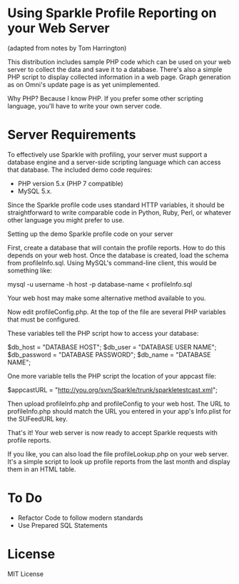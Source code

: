 # Using Sparkle Profile Reporting on your Web Server
(adapted from notes by Tom Harrington)

This distribution includes sample PHP code which can be used on your web server to collect the data and save it to a database.  There's also a simple PHP script to display collected information in a web page.  Graph generation as on Omni's update page is as yet unimplemented. 

Why PHP?  Because I know PHP.  If you prefer some other scripting language, you'll have to write your own server code.

# Server Requirements
To effectively use Sparkle with profiling, your server must support a database engine and a server-side scripting language which can access that database.  The included demo code requires:
* PHP version 5.x (PHP 7 compatible)
* MySQL 5.x.

Since the Sparkle profile code uses standard HTTP variables, it should be straightforward to write comparable code in Python, Ruby, Perl, or whatever other language you might prefer to use.

Setting up the demo Sparkle profile code on your server

First, create a database that will contain the profile reports.  How to do this depends on your web host.  Once the database is created, load the schema from profileInfo.sql.  Using MySQL's command-line client, this would be something like:

mysql -u username -h host -p database-name < profileInfo.sql

Your web host may make some alternative method available to you.

Now edit profileConfig.php.  At the top of the file are several PHP variables that must be configured.

These variables tell the PHP script how to access your database:

$db_host        = "DATABASE HOST";
$db_user        = "DATABASE USER NAME";
$db_password    = "DATABASE PASSWORD";
$db_name        = "DATABASE NAME";

One more variable tells the PHP script the location of your appcast file:

$appcastURL = "http://you.org/svn/Sparkle/trunk/sparkletestcast.xml";

Then upload profileInfo.php and profileConfig to your web host.  The URL to profileInfo.php should match the URL you entered in your app's Info.plist for the SUFeedURL key.

That's it!  Your web server is now ready to accept Sparkle requests with profile reports.

If you like, you can also load the file profileLookup.php on your web server.  It's a simple script to look up profile reports from the last month and display them in an HTML table. 

# To Do
* Refactor Code to follow modern standards
* Use Prepared SQL Statements

# License
MIT License
